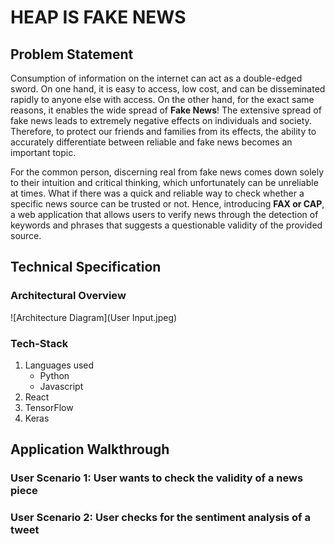 # HEAP IS FAKE NEWS 

## Problem Statement 
Consumption of information on the internet can act as a double-edged sword. On one hand, it is easy to access, low cost, and can be disseminated rapidly to anyone else with access. On the other hand, for the exact same reasons, it enables the wide spread of **Fake News**! The extensive spread of fake news leads to extremely negative effects on individuals and society. Therefore, to protect our friends and families from its effects, the ability to accurately differentiate between reliable and fake news becomes an important topic. 

For the common person, discerning real from fake news comes down solely to their intuition and critical thinking, which unfortunately can be unreliable at times. What if there was a quick and reliable way to check whether a specific news source can be trusted or not. Hence, introducing **FAX or CAP**, a web application that allows users to verify news through the detection of keywords and phrases that suggests a questionable validity of the provided source. 


## Technical Specification

### Architectural Overview
![Architecture Diagram](User Input.jpeg)
### Tech-Stack
1. Languages used
    - Python
    - Javascript
2. React
3. TensorFlow
4. Keras

## Application Walkthrough

### User Scenario 1: User wants to check the validity of a news piece

### User Scenario 2: User checks for the sentiment analysis of a tweet
